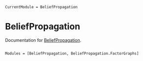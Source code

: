 ```@meta
CurrentModule = BeliefPropagation
```

# BeliefPropagation

Documentation for [BeliefPropagation](https://github.com/stecrotti/BeliefPropagation.jl).

```@index
```

```@autodocs
Modules = [BeliefPropagation, BeliefPropagation.FactorGraphs]
```
